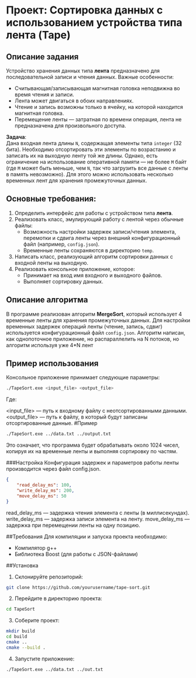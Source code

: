 # Проект: Сортировка данных с использованием устройства типа лента (Tape)

## Описание задания

Устройство хранения данных типа **лента** предназначено для последовательной записи и чтения данных. Важные особенности:

- Считывающая/записывающая магнитная головка неподвижна во время чтения и записи.
- Лента может двигаться в обоих направлениях.
- Чтение и запись возможны только в ячейку, на которой находится магнитная головка.
- Перемещение ленты — затратная по времени операция, лента не предназначена для произвольного доступа.

**Задача**:  
Дана входная лента длины `N`, содержащая элементы типа `integer` (32 бита). Необходимо отсортировать эти элементы по возрастанию и записать их на выходную ленту той же длины. Однако, есть ограничение на использование оперативной памяти — не более `M` байт (где `M` может быть меньше, чем `N`, так что загрузить все данные с ленты в память невозможно). Для этого можно использовать несколько временных лент для хранения промежуточных данных.

## Основные требования:

1. Определить интерфейс для работы с устройством типа **лента**.
2. Реализовать класс, эмулирующий работу с лентой через обычные файлы:
   - Возможность настройки задержек записи/чтения элемента, перемотки и сдвига ленты через внешний конфигурационный файл (например, `config.json`).
   - Временные ленты сохраняются в директорию `temp`.
3. Написать класс, реализующий алгоритм сортировки данных с входной ленты на выходную.
4. Реализовать консольное приложение, которое:
   - Принимает на вход имя входного и выходного файлов.
   - Выполняет сортировку данных.

## Описание алгоритма

В программе реализован алгоритм **MergeSort**, который использует 4 временные ленты для хранения промежуточных данных. Для настройки временных задержек операций ленты (чтение, запись, сдвиг) используется конфигурационный файл `config.json`. Алгоритм написан, как однопоточное приложение, но распараллелить на N потоков, но алгоритм используя уже 4*N лент

## Пример использования

Консольное приложение принимает следующие параметры:

```bash
./TapeSort.exe <input_file> <output_file>
```
Где:

<input_file> — путь к входному файлу с неотсортированными данными.
<output_file> — путь к файлу, в который будут записаны отсортированные данные.
#Пример
```bash
./TapeSort.exe ../data.txt ../output.txt
```
Это означает, что программа будет обрабатывать около 1024 чисел, копируя их на временные ленты и выполняя сортировку по частям.

###Настройка
Конфигурация задержек и параметров работы ленты производится через файл config.json.
```json
{
    "read_delay_ms": 100,
    "write_delay_ms": 200,
    "move_delay_ms": 50
}
```
read_delay_ms — задержка чтения элемента с ленты (в миллисекундах).
write_delay_ms — задержка записи элемента на ленту.
move_delay_ms — задержка при перемещении ленты на одну позицию.

##Требования
Для компиляции и запуска проекта необходимо:

- Компилятор g++
- Библиотека Boost (для работы с JSON-файлами)

##Установка
1. Склонируйте репозиторий:
```bash
git clone https://github.com/yourusername/tape-sort.git
```
2. Перейдите в директорию проекта:
```bash
cd TapeSort
```
3. Соберите проект:
```bash
mkdir build
cd build
cmake ..
cmake --build .
```
4. Запустите приложение:
```bash
./TapeSort.exe ../data.txt ../out.txt 
